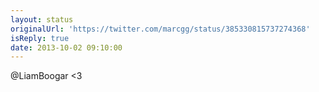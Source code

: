```yaml
---
layout: status
originalUrl: 'https://twitter.com/marcgg/status/385330815737274368'
isReply: true
date: 2013-10-02 09:10:00
---
```


@LiamBoogar &lt;3
